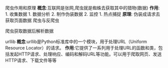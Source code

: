 爬虫作用和原理
	**概念**:互联网是张网,爬虫就是蜘蛛去获取其中的猎物(数据)
	**作用**:
	1. 收集数据
		1. 数据分析
		2. 制作伪装数据
	2. 监控
		1. 热点捕捉
	**原理**:
	伪装成请求去获取页面数据
爬虫与反爬虫
	
爬虫获取数据后解析数据
	
urllib
	**概念**:urllib是Python标准库中的一个模块，用于处理URL（Uniform Resource Locator）的请求。
	**作用**:它提供了一系列用于处理URL的函数和类，包括发起HTTP请求、处理响应、编码和解码URL等功能。可以用于爬取网页、发送HTTP请求、下载文件等等
